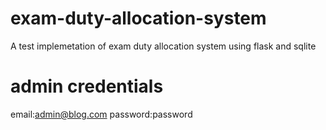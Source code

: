 # exam-duty-allocation-system
A test implemetation of exam duty allocation system using flask and sqlite

# admin credentials
email:admin@blog.com
password:password
